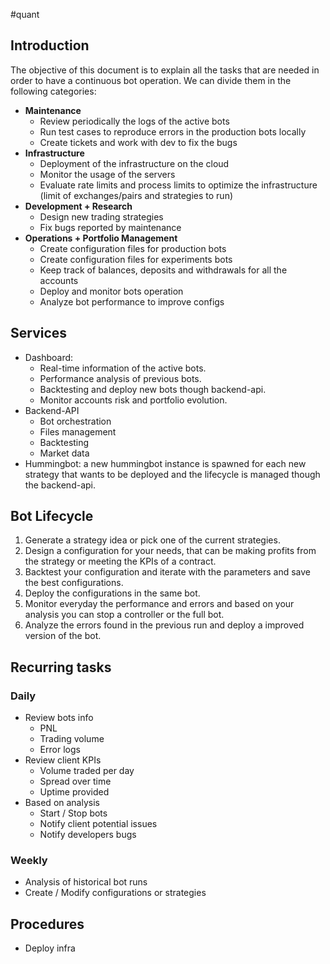 #quant

## Introduction

The objective of this document is to explain all the tasks that are needed in order to have a continuous bot operation. We can divide them in the following categories:
- **Maintenance**
    - Review periodically the logs of the active bots
    - Run test cases to reproduce errors in the production bots locally
    - Create tickets and work with dev to fix the bugs
- **Infrastructure**
    - Deployment of the infrastructure on the cloud
    - Monitor the usage of the servers
    - Evaluate rate limits and process limits to optimize the infrastructure (limit of exchanges/pairs and strategies to run)
- **Development + Research**
    - Design new trading strategies
    - Fix bugs reported by maintenance
- **Operations + Portfolio Management**
    - Create configuration files for production bots
    - Create configuration files for experiments bots
    - Keep track of balances, deposits and withdrawals for all the accounts
    - Deploy and monitor bots operation
    - Analyze bot performance to improve configs

## Services
- Dashboard:
	- Real-time information of the active bots.
	- Performance analysis of previous bots.
	- Backtesting and deploy new bots though backend-api.
	- Monitor accounts risk and portfolio evolution.
- Backend-API
	- Bot orchestration
	- Files management
	- Backtesting
	- Market data
- Hummingbot: a new hummingbot instance is spawned for each new strategy that wants to be deployed and the lifecycle is managed though the backend-api.


## Bot Lifecycle
1. Generate a strategy idea or pick one of the current strategies.
2. Design a configuration for your needs, that can be making profits from the strategy or meeting the KPIs of a contract.
3. Backtest your configuration and iterate with the parameters and save the best configurations.
4. Deploy the configurations in the same bot.
5. Monitor everyday the performance and errors and based on your analysis you can stop a controller or the full bot.
6. Analyze the errors found in the previous run and deploy a improved version of the bot.


## Recurring tasks
### Daily
- Review bots info
	- PNL
	- Trading volume
	- Error logs
- Review client KPIs
	- Volume traded per day
	- Spread over time
	- Uptime provided
- Based on analysis
	- Start / Stop bots
	- Notify client potential issues
	- Notify developers bugs
### Weekly
- Analysis of historical bot runs
- Create / Modify configurations or strategies

## Procedures
- Deploy infra